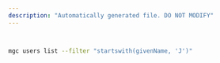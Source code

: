 ```yaml
---
description: "Automatically generated file. DO NOT MODIFY"
---
```


```bash


mgc users list --filter "startswith(givenName, 'J')"

```